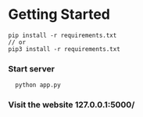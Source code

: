 # Getting Started

    pip install -r requirements.txt
    // or
    pip3 install -r requirements.txt

### Start server
      python app.py 

### Visit the website 127.0.0.1:5000/